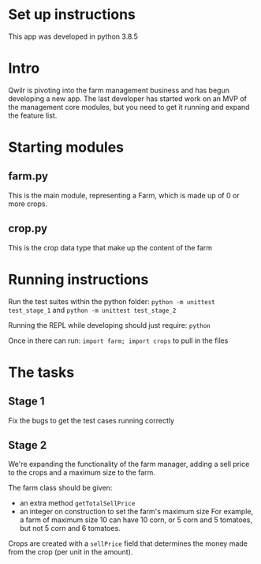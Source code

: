 # Set up instructions

This app was developed in python 3.8.5

# Intro

Qwilr is pivoting into the farm management business and has begun developing a new app. The last developer has started work on an MVP of the management core modules, but you need to get it running and expand the feature list.

# Starting modules

## farm.py

This is the main module, representing a Farm, which is made up of 0 or more crops.

## crop.py

This is the crop data type that make up the content of the farm

# Running instructions

Run the test suites within the python folder:
`python -m unittest test_stage_1`
and
`python -m unittest test_stage_2`

Running the REPL while developing should just require:
`python`

Once in there can run:
`import farm; import crops`
to pull in the files

# The tasks

## Stage 1

Fix the bugs to get the test cases running correctly

## Stage 2

We're expanding the functionality of the farm manager, adding a sell price to the crops and a maximum size to the farm.

The farm class should be given:
 - an extra method `getTotalSellPrice`
 - an integer on construction to set the farm's maximum size
For example, a farm of maximum size 10 can have 10 corn, or 5 corn and 5 tomatoes, but not 5 corn and 6 tomatoes.

Crops are created with a `sellPrice` field that determines the money made from the crop (per unit in the amount).
